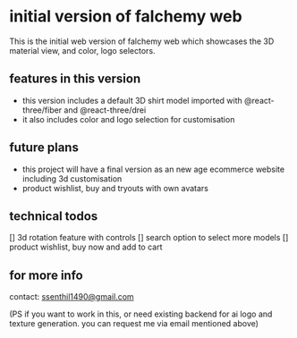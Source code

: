 # initial version of falchemy web

This is the initial web version of falchemy web which showcases the 3D material view, and color, logo selectors.

## features in this version
  - this version includes a default 3D shirt model imported with @react-three/fiber and @react-three/drei
  - it also includes color and logo selection for customisation

## future plans
  - this project will have a final version as an new age ecommerce website including 3d customisation
  - product wishlist, buy and tryouts with own avatars

## technical todos
[] 3d rotation feature with controls
[] search option to select more models
[] product wishlist, buy now and add to cart

## for more info
  contact: ssenthil1490@gmail.com

(PS if you want to work in this, or need existing backend for ai logo and texture generation. you can request me via email mentioned above)
